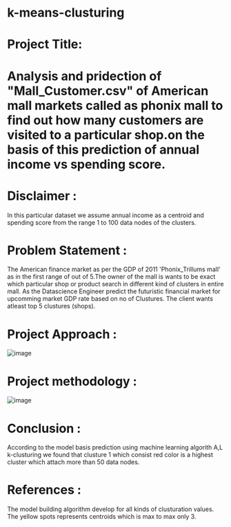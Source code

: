 # k-means-clusturing
# Project Title:
# Analysis and pridection of "Mall_Customer.csv" of American mall markets called as phonix mall to find out how many customers are visited to a particular shop.on the basis of this prediction of annual income vs spending score.

# Disclaimer :
In this particular dataset we assume annual income as a centroid and spending score from the range 1 to 100 data nodes of the clusters.

# Problem Statement :
The American finance market as per the GDP of 2011 'Phonix_Trillums mall' as in the first range of out of 5.The owner of the mall is wants to be exact which particular shop or product search in different kind of clusters in entire mall.
As the Datascience Engineer predict the futuristic financial market for upcomming market GDP rate based on no of Clustures.
The client wants atleast top 5 clustures (shops).

# Project Approach :
![image](https://github.com/Renuka022/k-means-clusturing/assets/143178529/1959041b-83f9-4b53-b5ff-b706be9d9c80)

# Project methodology :
![image](https://github.com/Renuka022/k-means-clusturing/assets/143178529/564b83de-8918-414e-8962-097f9956038c)

# Conclusion :
According to the model basis prediction using machine learning algorith A,L k-clusturing we found that clusture 1 which consist red color is a highest cluster which attach more than 50 data nodes.

# References :
The model building algorithm develop for all kinds of clusturation values.
The yellow spots represents centroids which is max to max only 3.
